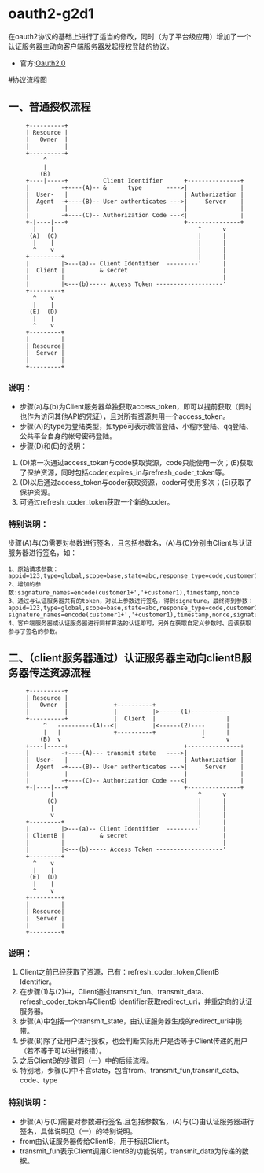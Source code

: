 # oauth2-g2d1
在oauth2协议的基础上进行了适当的修改，同时（为了平台级应用）增加了一个认证服务器主动向客户端服务器发起授权登陆的协议。
* 官方:[Oauth2.0](https://oauth.net/2/)

#协议流程图

## 一、普通授权流程
```
     +----------+
     | Resource |
     |   Owner  |
     |          |
     +----------+
          ^
          |
         (B)
     +----|-----+          Client Identifier      +---------------+
     |         -+----(A)-- &      type       ---->|               |
     |  User-   |                                 | Authorization |
     |  Agent  -+----(B)-- User authenticates --->|     Server    |
     |          |                                 |               |
     |         -+----(C)-- Authorization Code ---<|               |
     +-|----|---+                                 +---------------+
       |    |                                         ^      v
      (A)  (C)                                        |      |
       |    |                                         |      |
       ^    v                                         |      |
     +---------+                                      |      |
     |         |>---(a)-- Client Identifier  ---------'      |
     |  Client |          & secret                           |
     |         |                                             |
     |         |<---(b)----- Access Token -------------------'
     +---------+
       ^    v   
       |    |   
      (E)  (D)  
       |    |   
       ^    v   
     +---------+
     |         |
     | Resource|
     |  Server |
     |         |
     +---------+
```
### 说明：
* 步骤(a)与(b)为Client服务器单独获取access\_token，即可以提前获取（同时也作为访问其他API的凭证），且对所有资源共用一个access\_token。
* 步骤(A)的type为登陆类型，如type可表示微信登陆、小程序登陆、qq登陆、公共平台自身的帐号密码登陆。
* 步骤(D)和(E)的说明：
1. (D)第一次通过access\_token与code获取资源，code只能使用一次；(E)获取了保护资源，同时包括coder,expires\_in与refresh\_coder\_token等。
2. (D)以后通过access\_token与coder获取资源，coder可使用多次；(E)获取了保护资源。
3. 可通过refresh\_coder\_token获取一个新的coder。

### 特别说明：
步骤(A)与(C)需要对参数进行签名，且包括参数名，(A)与(C)分别由Client与认证服务器进行签名，如：
```
1、原始请求参数：appid=123,type=global,scope=base,state=abc,response_type=code,customer1=xyz,customer2=xyz2
2、增加的参数:signature_names=encode(customer1+','+customer1),timestamp,nonce
3、通过与认证服务器共有的token，对以上参数进行签名，得到signature，最终得到参数：
appid=123,type=global,scope=base,state=abc,response_type=code,customer1=xyz,customer2=xyz2,
signature_names=encode(customer1+','+customer1),timestamp,nonce,signature
4、客户端服务器或认证服务器进行同样算法的认证即可，另外在获取自定义参数时、应该获取参与了签名的参数。
```

## 二、（client服务器通过）认证服务器主动向clientB服务器传送资源流程
```
     +----------+                               
     | Resource |                               
     |   Owner  |             +----------+                         
     |          |             |          |>------(1)-----------   
     +----------+             |  Client  |                    |   
          ^   ----------(A)--<|          |<------(2)----      |   
          |   |               +----------+             |      |   
         (B)  v                                        ^      v   
     +----|-----+                                 +---------------+
     |         -+----(A)--- transmit state   ---->|               |
     |  User-   |                                 | Authorization |
     |  Agent  -+----(B)-- User authenticates --->|     Server    |
     |          |                                 |               |
     |         -+----(C)-- Authorization Code ---<|               |
     +-|----|---+                                 +---------------+
            |                                         ^      v
           (C)                                        |      |
            |                                         |      |
            v                                         |      |
     +---------+                                      |      |
     |         |>---(a)-- Client Identifier  ---------'      |
     | ClientB |          & secret                           |
     |         |                                             |
     |         |<---(b)----- Access Token -------------------'
     +---------+
       ^    v   
       |    |   
      (E)  (D)  
       |    |   
       ^    v   
     +---------+
     |         |
     | Resource|
     |  Server |
     |         |
     +---------+
```
### 说明：
1. Client之前已经获取了资源，已有：refresh\_coder\_token,ClientB Identifier。
2. 在步骤(1)与(2)中，Client通过transmit\_fun、transmit\_data、refresh\_coder\_token与ClientB Identifier获取redirect\_uri，并重定向的认证服务器。
3. 步骤(A)中包括一个transmit\_state，由认证服务器生成的redirect\_uri中携带。
4. 步骤(B)除了让用户进行授权，也会判断实际用户是否等于Client传递的用户（若不等于可以进行报错）。
5. 之后ClientB的步骤同（一）中的后续流程。
6. 特别地，步骤(C)中不含state，包含from、transmit\_fun,transmit\_data、code、type

### 特别说明：
* 步骤(A)与(C)需要对参数进行签名,且包括参数名，(A)与(C)由认证服务器进行签名，具体说明见（一）的特别说明。
* from由认证服务器传给ClientB，用于标识Client。
* transmit\_fun表示Client调用ClientB的功能说明，transmit\_data为传递的数据。